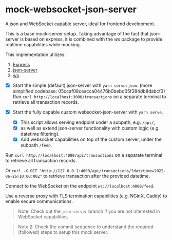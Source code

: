 # mock-websocket-json-server
A json and WebSocket capable server, ideal for frontend development.

This is a base mock-server setup. Taking advantage of the fact that json-server is based on express,
it is combined with the _ws_ package to provide realtime capabilities while mocking. 

This implementation utilizes:
1. [Express](https://github.com/expressjs/express)
2. [json-server](https://github.com/typicode/json-server)
3. [ws](https://github.com/websockets/ws)

- [x] Start the simple (default) json-server with `yarn serve:json`. (more simplified codebase: 05ccaf08ceacca04476b0bebd05f384db8dabcf3)
Run `curl http://localhost:3000/transactions` on a separate terminal to retrieve all transaction records.

- [x] Start the fully capable custom websocket-json-server with `yarn serve`.
    - [x] This script allows serving endpoint under a subpath, e.g. `/api/`,
    - [x] as well as extend json-server functionality with custom logic (e.g. datetime filtering).
    - [x] Add websocket capabilities on top of the custom server, under the subpath `/feed`.

Run `curl http://localhost:4000/api/transactions` on a separate terminal to retrieve all transaction records.

Or `curl -X GET "http://127.0.0.1:4000/api/transactions/?datetime=2022-06-26T10:00:00Z"` to retrieve transaction after the provided datetime.

Connect to the WebSocket on the endpoint `ws://localhost:4000/feed`.

Use a reverse proxy with TLS termination capabilities (e.g. NGinX, Caddy) to enable secure communications.

> Note: Check out the `json-server` branch if you are not interested in WebSocket capabilities.

> Note 2: Check the commit sequence to understand the required (followed) steps to setup this mock server.
